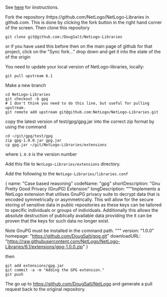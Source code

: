 See [here](https://github.com/NetLogo/NetLogo-Libraries#netlogo-libraries) for iinstructions.

Fork the repository ihttps://github.com/NetLogo/NetLogo-Libraries in github.com. This is done by clicking the fork button in the right hand corner of the screen. Then clone this repository

```
git clone git@github.com:/DougSalt/NetLogo-Libraries
```

or if you have used this before then on the main page of github for that
project, click on the "Sync fork..." drop down and get it into the state of the
of the origin

You need to update your local version of NetLogo-libraries, locally:

```
git pull upstream 6.1
```

Make a new branch

```
cd NetLogo-Libraries
git checkout -b gpg
# I don't think you need to do this line, but useful for pulling upstream.
git remote add upstream git@github.com:NetLogo/NetLogo-Libraries.git
```

copy the latest version of test/gpg/gpg.jar into the correct zip format
by using the command

```
cd ~/git/gpg/test/gpg
zip gpg-1.0.0.jar gpg.jar
cp gpg.jar ~/git/NetLogo-Libraries/extensions
```

where `1.0.0` is the version number

Add this file to `NetLogo-Libraries/extensions` directory.

Add the following to the `NetLogo-Libraries/libraries.conf`


{
    name: "Case based reasoning"
    codeName: "gpg"
    shortDescription: "Gnu Pretty Good Privacy (GnuPG) Extension"
    longDescription: """Implements a NetLogo extension that utilises GnuPG privacy suite to decrypt data that is encoded symmetrically or asymmetrically.  This will allow for the secure storing of sensitive data in public repositories as these keys can be tailored to specific individuals or groups of individuals.  Additionally this allows the absolute destruction of publically available data providing the it can be proven that the keys for such data no longer exist.

Note GnuPG must be installed in the command path.
"""
    version: "1.0.0"
    homepage: "https://github.com/DougSalt/gpg.git"
    downloadURL: "https://raw.githubusercontent.com/NetLogo/NetLogo-Libraries/6.1/extensions/gpg-1.0.0.zip"
}

then

```
git add extensions/gpg.jar
git commit -a -m "Adding the GPG extension."
git push
```

The go up to https://github.com/DougSalt/NetLogo and generate a pull request back to the original repository.

